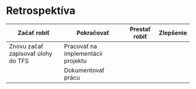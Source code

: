# Retrospektíva

| **Začať robiť** | **Pokračovať** | **Prestať robiť** | **Zlepšenie** |
|-----------------|----------------|-------------------|---------------|
| Znovu začať zapisovať úlohy do TFS  | Pracovať na implementácii projektu | | |
|  |Dokumentovať prácu  | | |
